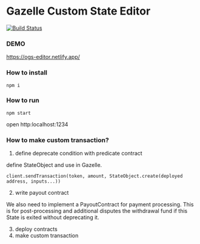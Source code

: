 # Gazelle Custom State Editor

[![Build Status](https://travis-ci.org/cryptoeconomicslab/online-ogs-editor.svg?branch=master)](https://travis-ci.org/cryptoeconomicslab/online-ogs-editor)

### DEMO

https://ogs-editor.netlify.app/

### How to install

```
npm i
```

### How to run

```
npm start
```

open http:localhost:1234

### How to make custom transaction?

1. define deprecate condition with predicate contract

define StateObject and use in Gazelle.

```
client.sendTransaction(token, amount, StateObject.create(deployed address, inputs...))
```

2. write payout contract

We also need to implement a PayoutContract for payment processing.
This is for post-processing and additional disputes the withdrawal fund if this State is exited without deprecating it.

3. deploy contracts
4. make custom transaction

